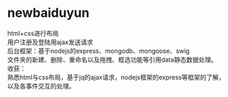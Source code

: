 # newbaiduyun
html+css进行布局</br>
       用户注册及登陆用ajax发送请求
       </br>
       后台框架：基于nodejs的express、mongodb、mongoose、swig
       </br>
       文件夹的新建、删除、重命名以及拖拽、框选功能等引用data静态数据处理。
       </br>
收获：
</br>
      熟悉html与css布局，基于jq的ajax请求，nodejs框架的express等框架的了解，以及各事件交互的处理。
      </br>
